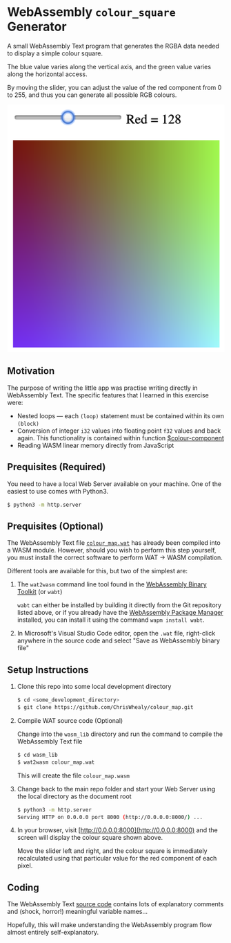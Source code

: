 # WebAssembly `colour_square` Generator

A small WebAssembly Text program that generates the RGBA data needed to display a simple colour square.

The blue value varies along the vertical axis, and the green value varies along the horizontal access.

By moving the slider, you can adjust the value of the red component from 0 to 255, and thus you can generate all possible RGB colours.

![Screenshot](./Screenshot.png)

## Motivation

The purpose of writing the little app was practise writing directly in WebAssembly Text.  The specific features that I learned in this exercise were:

* Nested loops &mdash; each `(loop)` statement must be contained within its own `(block)`
* Conversion of integer `i32` values into floating point `f32` values and back again.  This functionality is contained within function [$colour-component](https://github.com/ChrisWhealy/colour_map/blob/master/wasm_lib/colour_map.wat#L14)
* Reading WASM linear memory directly from JavaScript

## Prequisites (Required)

You need to have a local Web Server available on your machine.  One of the easiest to use comes with Python3.

```bash
$ python3 -m http.server
```


## Prequisites (Optional)

The WebAssembly Text file [`colour_map.wat`](./wasm_lib/colour_map.wat) has already been compiled into a WASM module.  However, should you wish to perform this step yourself, you must install the correct software to perform WAT -> WASM compilation.

Different tools are available for this, but two of the simplest are:

1. The `wat2wasm` command line tool found in the [WebAssembly Binary Toolkit](https://github.com/WebAssembly/wabt) (or `wabt`)

    `wabt` can either be installed by building it directly from the Git repository listed above, or if you already have the [WebAssembly Package Manager](https://wapm.io/package/wabt) installed, you can install it using the command `wapm install wabt`.

1. In Microsoft's Visual Studio Code editor, open the `.wat` file, right-click anywhere in the source code and select "Save as WebAssembly binary file"

## Setup Instructions

1. Clone this repo into some local development directory

    ```bash
    $ cd <some_development_directory>
    $ git clone https://github.com/ChrisWhealy/colour_map.git
    ```

1. Compile WAT source code (Optional)

    Change into the `wasm_lib` directory and run the command to compile the WebAssembly Text file

    ```bash
    $ cd wasm_lib
    $ wat2wasm colour_map.wat
    ```

    This will create the file `colour_map.wasm`

1. Change back to the main repo folder and start your Web Server using the local directory as the document root

    ```bash
    $ python3 -m http.server
    Serving HTTP on 0.0.0.0 port 8000 (http://0.0.0.0:8000/) ...
    ```

1. In your browser, visit [http://0.0.0.0:8000](http://0.0.0.0:8000) and the screen will display the colour square shown above.

    Move the slider left and right, and the colour square is immediately recalculated using that particular value for the red component of each pixel.

## Coding

The WebAssembly Text [source code](./wasm_lib/colour_map.wat) contains lots of explanatory comments and (shock, horror!) meaningful variable names...

Hopefully, this will make understanding the WebAssembly program flow almost entirely self-explanatory.

